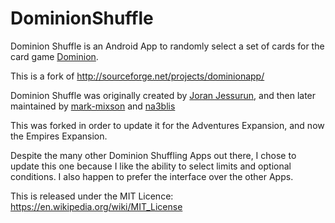 # DominionShuffle
Dominion Shuffle is an Android App to randomly select a set of cards for the card game <a href="https://boardgamegeek.com/boardgame/36218/dominion">Dominion</a>.

This is a fork of http://sourceforge.net/projects/dominionapp/

Dominion Shuffle was originally created by <a href="https://boardgamegeek.com/user/j0ran">Joran Jessurun</a>, and then later maintained by <a href="http://sourceforge.net/users/mark-mixson">mark-mixson</a> and <a href="http://sourceforge.net/users/na3blis">na3blis</a>

This was forked in order to update it for the Adventures Expansion, and now the Empires Expansion.

Despite the many other Dominion Shuffling Apps out there, I chose to update this one because I like the ability to select limits and optional conditions. I also happen to prefer the interface over the other Apps.

This is released under the MIT Licence: https://en.wikipedia.org/wiki/MIT_License
